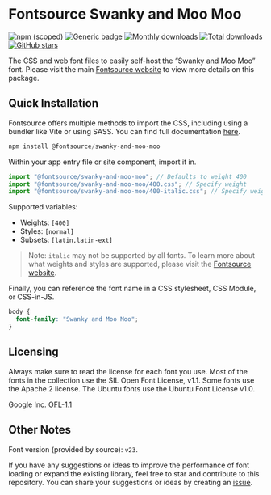 # Fontsource Swanky and Moo Moo

[![npm (scoped)](https://img.shields.io/npm/v/@fontsource/swanky-and-moo-moo?color=brightgreen)](https://www.npmjs.com/package/@fontsource/swanky-and-moo-moo) [![Generic badge](https://img.shields.io/badge/fontsource-passing-brightgreen)](https://github.com/fontsource/fontsource) [![Monthly downloads](https://badgen.net/npm/dm/@fontsource/swanky-and-moo-moo)](https://github.com/fontsource/fontsource) [![Total downloads](https://badgen.net/npm/dt/@fontsource/swanky-and-moo-moo)](https://github.com/fontsource/fontsource) [![GitHub stars](https://img.shields.io/github/stars/fontsource/fontsource.svg?style=social&label=Star)](https://github.com/fontsource/fontsource/stargazers)

The CSS and web font files to easily self-host the “Swanky and Moo Moo” font. Please visit the main [Fontsource website](https://fontsource.org/fonts/swanky-and-moo-moo) to view more details on this package.

## Quick Installation

Fontsource offers multiple methods to import the CSS, including using a bundler like Vite or using SASS. You can find full documentation [here](https://fontsource.org/docs/getting-started/introduction).

```javascript
npm install @fontsource/swanky-and-moo-moo
```

Within your app entry file or site component, import it in.

```javascript
import "@fontsource/swanky-and-moo-moo"; // Defaults to weight 400
import "@fontsource/swanky-and-moo-moo/400.css"; // Specify weight
import "@fontsource/swanky-and-moo-moo/400-italic.css"; // Specify weight and style
```

Supported variables:
- Weights: `[400]`
- Styles: `[normal]`
- Subsets: `[latin,latin-ext]`

> Note: `italic` may not be supported by all fonts. To learn more about what weights and styles are supported, please visit the [Fontsource website](https://fontsource.org/fonts/swanky-and-moo-moo).

Finally, you can reference the font name in a CSS stylesheet, CSS Module, or CSS-in-JS.

```css
body {
  font-family: "Swanky and Moo Moo";
}
```

## Licensing
Always make sure to read the license for each font you use. Most of the fonts in the collection use the SIL Open Font License, v1.1. Some fonts use the Apache 2 license. The Ubuntu fonts use the Ubuntu Font License v1.0.

Google Inc.
[OFL-1.1](http://scripts.sil.org/OFL)

## Other Notes
Font version (provided by source): `v23`.

If you have any suggestions or ideas to improve the performance of font loading or expand the existing library, feel free to star and contribute to this repository. You can share your suggestions or ideas by creating an [issue](https://github.com/fontsource/fontsource/issues).